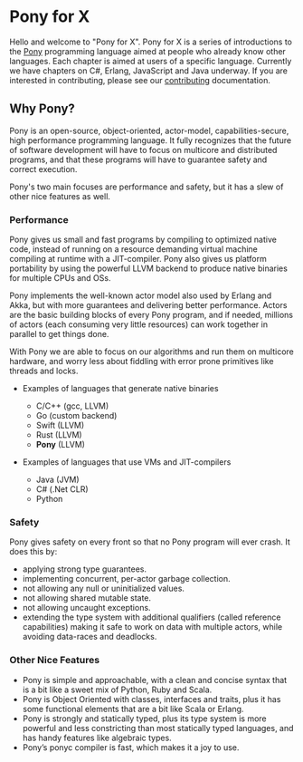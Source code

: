 # Pony for X

Hello and welcome to "Pony for X". Pony for X is a series of introductions to
the [Pony](http://www.ponylang.org) programming language aimed at people who
already know other languages. Each chapter is aimed at users of a specific
language. Currently we have chapters on C#, Erlang, JavaScript and Java
underway. If you are interested in contributing, please see our
[contributing](CONTRIBUTING.md) documentation.

## Why Pony?

Pony is an open-source, object-oriented, actor-model, capabilities-secure, high 
performance programming language. It fully recognizes that the future of 
software development will have to focus on multicore and distributed programs, 
and that these programs will have to guarantee safety and correct execution.

Pony's two main focuses are performance and safety, but it has a slew of other 
nice features as well.

### Performance

Pony gives us small and fast programs by compiling to optimized native code, 
instead of running on a resource demanding virtual machine compiling at runtime 
with a JIT-compiler. Pony also gives us platform portability by using the 
powerful LLVM backend to produce native binaries for multiple CPUs and OSs.

Pony implements the well-known actor model also used by Erlang and Akka, but 
with more guarantees and delivering better performance. Actors are the basic 
building blocks of every Pony program, and if needed, millions of actors 
(each consuming very little resources) can work together in parallel to get 
things done.

With Pony we are able to focus on our algorithms and run them on multicore 
hardware, and worry less about fiddling with error prone primitives like 
threads and locks.

 * Examples of languages that generate native binaries
    * C/C++ (gcc, LLVM)
    * Go (custom backend)
    * Swift (LLVM)
    * Rust (LLVM)
    * **Pony** (LLVM)

 * Examples of languages that use VMs and JIT-compilers
     * Java (JVM)
     * C# (.Net CLR)
     * Python

### Safety

Pony gives safety on every front so that no Pony program will ever crash. It 
does this by:

 * applying strong type guarantees.
 * implementing concurrent, per-actor garbage collection.
 * not allowing any null or uninitialized values.
 * not allowing shared mutable state.
 * not allowing uncaught exceptions.
 * extending the type system with additional qualifiers (called reference 
 capabilities) making it safe to work on data with multiple actors, while 
 avoiding data-races and deadlocks.

### Other Nice Features

 * Pony is simple and approachable, with a clean and concise syntax that is a 
 bit like a sweet mix of Python, Ruby and Scala.
 * Pony is Object Oriented with classes, interfaces and traits, plus it has 
 some functional elements that are a bit like Scala or Erlang.
 * Pony is strongly and statically typed, plus its type system is more powerful 
 and less constricting than most statically typed languages, and has handy 
 features like algebraic types.
 * Pony’s ponyc compiler is fast, which makes it a joy to use.
